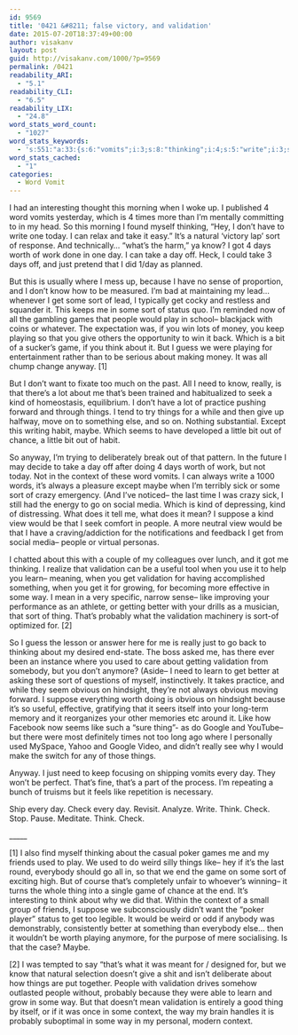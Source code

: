 ```yaml
---
id: 9569
title: '0421 &#8211; false victory, and validation'
date: 2015-07-20T18:37:49+00:00
author: visakanv
layout: post
guid: http://visakanv.com/1000/?p=9569
permalink: /0421
readability_ARI:
  - "5.1"
readability_CLI:
  - "6.5"
readability_LIX:
  - "24.8"
word_stats_word_count:
  - "1027"
word_stats_keywords:
  - 's:551:"a:33:{s:6:"vomits";i:3;s:8:"thinking";i:4;s:5:"write";i:3;s:4:"take";i:4;s:4:"sort";i:8;s:4:"know";i:4;s:4:"days";i:3;s:5:"worth";i:4;s:4:"just";i:3;s:7:"because";i:3;s:6:"people";i:5;s:7:"playing";i:3;s:4:"give";i:3;s:4:"game";i:3;s:5:"think";i:4;s:6:"anyway";i:3;s:4:"need";i:3;s:6:"really";i:3;s:4:"kind";i:4;s:6:"things";i:5;s:5:"maybe";i:3;s:7:"context";i:4;s:4:"mean";i:3;s:7:"suppose";i:3;s:10:"validation";i:6;s:5:"learn";i:3;s:4:"like";i:5;s:6:"better";i:3;s:5:"thing";i:4;s:8:"probably";i:3;s:4:"used";i:4;s:7:"obvious";i:3;s:5:"check";i:3;}";'
word_stats_cached:
  - "1"
categories:
  - Word Vomit
---
```

I had an interesting thought this morning when I woke up. I published 4 word vomits yesterday, which is 4 times more than I’m mentally committing to in my head. So this morning I found myself thinking, “Hey, I don’t have to write one today. I can relax and take it easy.” It’s a natural ‘victory lap’ sort of response. And technically… “what’s the harm,” ya know? I got 4 days worth of work done in one day. I can take a day off. Heck, I could take 3 days off, and just pretend that I did 1/day as planned.

But this is usually where I mess up, because I have no sense of proportion, and I don’t know how to be measured. I’m bad at maintaining my lead… whenever I get some sort of lead, I typically get cocky and restless and squander it. This keeps me in some sort of status quo. I’m reminded now of all the gambling games that people would play in school– blackjack with coins or whatever. The expectation was, if you win lots of money, you keep playing so that you give others the opportunity to win it back. Which is a bit of a sucker’s game, if you think about it. But I guess we were playing for entertainment rather than to be serious about making money. It was all chump change anyway. [1]

But I don’t want to fixate too much on the past. All I need to know, really, is that there’s a lot about me that’s been trained and habitualized to seek a kind of homeostasis, equilibrium. I don’t have a lot of practice pushing forward and through things. I tend to try things for a while and then give up halfway, move on to something else, and so on. Nothing substantial. Except this writing habit, maybe. Which seems to have developed a little bit out of chance, a little bit out of habit.

So anyway, I’m trying to deliberately break out of that pattern. In the future I may decide to take a day off after doing 4 days worth of work, but not today. Not in the context of these word vomits. I can always write a 1000 words, it’s always a pleasure except maybe when I’m terribly sick or some sort of crazy emergency. (And I’ve noticed– the last time I was crazy sick, I still had the energy to go on social media. Which is kind of depressing, kind of distressing. What does it tell me, what does it mean? I suppose a kind view would be that I seek comfort in people. A more neutral view would be that I have a craving/addiction for the notifications and feedback I get from social media– people or virtual personas.

I chatted about this with a couple of my colleagues over lunch, and it got me thinking. I realize that validation can be a useful tool when you use it to help you learn– meaning, when you get validation for having accomplished something, when you get it for growing, for becoming more effective in some way. I mean in a very specific, narrow sense– like improving your performance as an athlete, or getting better with your drills as a musician, that sort of thing. That&#8217;s probably what the validation machinery is sort-of optimized for. [2] 

So I guess the lesson or answer here for me is really just to go back to thinking about my desired end-state. The boss asked me, has there ever been an instance where you used to care about getting validation from somebody, but you don&#8217;t anymore? (Aside– I need to learn to get better at asking these sort of questions of myself, instinctively. It takes practice, and while they seem obvious on hindsight, they&#8217;re not always obvious moving forward. I suppose everything worth doing is obvious on hindsight because it&#8217;s so useful, effective, gratifying that it seers itself into your long-term memory and it reorganizes your other memories etc around it. Like how Facebook now seems like such a &#8220;sure thing&#8221;- as do Google and YouTube– but there were most definitely times not too long ago where I personally used MySpace, Yahoo and Google Video, and didn&#8217;t really see why I would make the switch for any of those things.

Anyway. I just need to keep focusing on shipping vomits every day. They won&#8217;t be perfect. That&#8217;s fine, that&#8217;s a part of the process. I&#8217;m repeating a bunch of truisms but it feels like repetition is necessary.

Ship every day. Check every day. Revisit. Analyze. Write. Think. Check. Stop. Pause. Meditate. Think. Check.

\_____

[1] I also find myself thinking about the casual poker games me and my friends used to play. We used to do weird silly things like– hey if it’s the last round, everybody should go all in, so that we end the game on some sort of exciting high. But of course that’s completely unfair to whoever’s winning– it turns the whole thing into a single game of chance at the end. It’s interesting to think about why we did that. Within the context of a small group of friends, I suppose we subconsciously didn’t want the “poker player” status to get too legible. It would be weird or odd if anybody was demonstrably, consistently better at something than everybody else… then it wouldn’t be worth playing anymore, for the purpose of mere socialising. Is that the case? Maybe.

[2] I was tempted to say &#8220;that&#8217;s what it was meant for / designed for, but we know that natural selection doesn&#8217;t give a shit and isn&#8217;t deliberate about how things are put together. People with validation drives somehow outlasted people without, probably because they were able to learn and grow in some way. But that doesn&#8217;t mean validation is entirely a good thing by itself, or if it was once in some context, the way my brain handles it is probably suboptimal in some way in my personal, modern context.